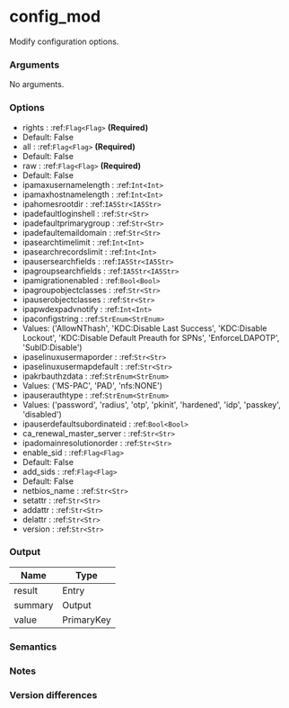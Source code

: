 [//]: # (THE CONTENT BELOW IS GENERATED. DO NOT EDIT.)
# config_mod
Modify configuration options.

### Arguments
No arguments.

### Options
* rights : :ref:`Flag<Flag>` **(Required)**
 * Default: False
* all : :ref:`Flag<Flag>` **(Required)**
 * Default: False
* raw : :ref:`Flag<Flag>` **(Required)**
 * Default: False
* ipamaxusernamelength : :ref:`Int<Int>`
* ipamaxhostnamelength : :ref:`Int<Int>`
* ipahomesrootdir : :ref:`IA5Str<IA5Str>`
* ipadefaultloginshell : :ref:`Str<Str>`
* ipadefaultprimarygroup : :ref:`Str<Str>`
* ipadefaultemaildomain : :ref:`Str<Str>`
* ipasearchtimelimit : :ref:`Int<Int>`
* ipasearchrecordslimit : :ref:`Int<Int>`
* ipausersearchfields : :ref:`IA5Str<IA5Str>`
* ipagroupsearchfields : :ref:`IA5Str<IA5Str>`
* ipamigrationenabled : :ref:`Bool<Bool>`
* ipagroupobjectclasses : :ref:`Str<Str>`
* ipauserobjectclasses : :ref:`Str<Str>`
* ipapwdexpadvnotify : :ref:`Int<Int>`
* ipaconfigstring : :ref:`StrEnum<StrEnum>`
 * Values: ('AllowNThash', 'KDC:Disable Last Success', 'KDC:Disable Lockout', 'KDC:Disable Default Preauth for SPNs', 'EnforceLDAPOTP', 'SubID:Disable')
* ipaselinuxusermaporder : :ref:`Str<Str>`
* ipaselinuxusermapdefault : :ref:`Str<Str>`
* ipakrbauthzdata : :ref:`StrEnum<StrEnum>`
 * Values: ('MS-PAC', 'PAD', 'nfs:NONE')
* ipauserauthtype : :ref:`StrEnum<StrEnum>`
 * Values: ('password', 'radius', 'otp', 'pkinit', 'hardened', 'idp', 'passkey', 'disabled')
* ipauserdefaultsubordinateid : :ref:`Bool<Bool>`
* ca_renewal_master_server : :ref:`Str<Str>`
* ipadomainresolutionorder : :ref:`Str<Str>`
* enable_sid : :ref:`Flag<Flag>`
 * Default: False
* add_sids : :ref:`Flag<Flag>`
 * Default: False
* netbios_name : :ref:`Str<Str>`
* setattr : :ref:`Str<Str>`
* addattr : :ref:`Str<Str>`
* delattr : :ref:`Str<Str>`
* version : :ref:`Str<Str>`

### Output
|Name|Type
|-|-
|result|Entry
|summary|Output
|value|PrimaryKey

[//]: # (ADD YOUR NOTES BELOW. THESE WILL BE PICKED EVERY TIME THE DOCS ARE REGENERATED. //end)
### Semantics

### Notes

### Version differences